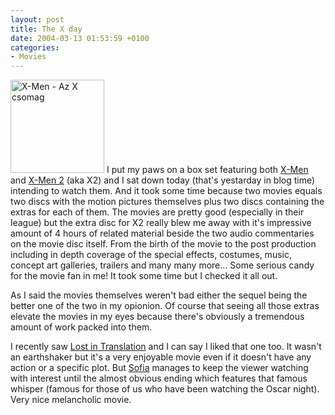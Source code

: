 ```yaml
---
layout: post
title: The X day
date: 2004-03-13 01:53:59 +0100
categories:
- Movies
---
```

<img src="http://www.rusiczki.net/blog/blogpics/xmen_az_xcsomag.jpg" width="150" height="149" border="0" alt="X-Men - Az X csomag" class="postimage" /> I put my paws on a box set featuring both <a href="http://www.imdb.com/title/tt0120903/">X-Men</a> and <a href="http://www.imdb.com/title/tt0290334/">X-Men 2</a> (aka X2) and I sat down today (that's yestarday in blog time) intending to watch them. And it took some time because two movies equals two discs with the motion pictures themselves plus two discs containing the extras for each of them. The movies are pretty good (especially in their league) but the extra disc for X2 really blew me away with it's impressive amount of 4 hours of related material beside the two audio commentaries on the movie disc itself. From the birth of the movie to the post production including in depth coverage of the special effects, costumes, music, concept art galleries, trailers and many many more... Some serious candy for the movie fan in me! It took some time but I checked it all out.

As I said the movies themselves weren't bad either the sequel being the better one of the two in my opionion. Of course that seeing all those extras elevate the movies in my eyes because there's obviously a tremendous amount of work packed into them.

I recently saw <a href="http://www.imdb.com/title/tt0335266/">Lost in Translation</a> and I can say I liked that one too. It wasn't an earthshaker but it's a very enjoyable movie even if it doesn't have any action or a specific plot. But <a href="http://www.imdb.com/name/nm0001068/" title="Sofia Coppola">Sofia</a> manages to keep the viewer watching with interest until the almost obvious ending which features that famous whisper (famous for those of us who have been watching the Oscar night). Very nice melancholic movie.
